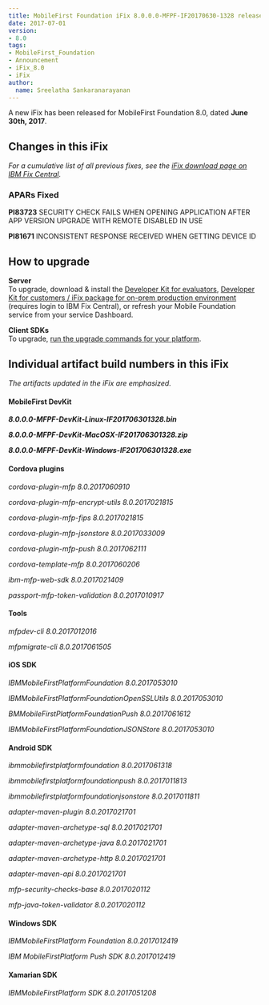 ```yaml
---
title: MobileFirst Foundation iFix 8.0.0.0-MFPF-IF20170630-1328 released
date: 2017-07-01
version:
- 8.0
tags:
- MobileFirst_Foundation
- Announcement
- iFix_8.0
- iFix
author:
  name: Sreelatha Sankaranarayanan
---
```

A new iFix has been released for MobileFirst Foundation 8.0, dated **June 30th, 2017**.

## Changes in this iFix
*For a cumulative list of all previous fixes, see the [iFix download page on IBM Fix Central](http://www.ibm.com/support/fixcentral/swg/quickorder?parent=ibm%7EOther%2Bsoftware&product=ibm/Other+software/IBM+MobileFirst+Platform+Foundation&release=8.0.0.0&platform=All&function=all&source=fc).*


### APARs Fixed

**PI83723** SECURITY CHECK FAILS WHEN OPENING APPLICATION AFTER APP VERSION UPGRADE WITH REMOTE DISABLED IN USE

**PI81671** INCONSISTENT RESPONSE RECEIVED WHEN GETTING DEVICE ID

## How to upgrade
**Server**  
To upgrade, download &amp; install the [Developer Kit for evaluators]({{site.baseurl}}/downloads/), [Developer Kit for customers / iFix package for on-prem production environment](http://www.ibm.com/support/fixcentral/swg/quickorder?parent=ibm%7EOther%2Bsoftware&product=ibm/Other+software/IBM+MobileFirst+Platform+Foundation&release=8.0.0.0&platform=All&function=all&source=fc) (requires login to IBM Fix Central), or refresh your Mobile Foundation service from your service Dashboard.

**Client SDKs**  
To upgrade, [run the upgrade commands for your platform]({{site.baseurl}}/tutorials/en/foundation/8.0/application-development/sdk/).


## Individual artifact build numbers in this iFix
*The artifacts updated in the iFix are emphasized.*
#### MobileFirst DevKit

_**8.0.0.0-MFPF-DevKit-Linux-IF201706301328.bin**_

_**8.0.0.0-MFPF-DevKit-MacOSX-IF201706301328.zip**_

_**8.0.0.0-MFPF-DevKit-Windows-IF201706301328.exe**_

#### Cordova plugins

*cordova-plugin-mfp                 8.0.2017060910*

*cordova-plugin-mfp-encrypt-utils   8.0.2017021815*

*cordova-plugin-mfp-fips            8.0.2017021815*

*cordova-plugin-mfp-jsonstore       8.0.2017033009*

*cordova-plugin-mfp-push            8.0.2017062111*

*cordova-template-mfp               8.0.2017060206*

*ibm-mfp-web-sdk                    8.0.2017021409*

*passport-mfp-token-validation      8.0.2017010917*

#### Tools

*mfpdev-cli                         8.0.2017012016*

*mfpmigrate-cli                     8.0.2017061505*

#### iOS SDK

*IBMMobileFirstPlatformFoundation                    8.0.2017053010*

*IBMMobileFirstPlatformFoundationOpenSSLUtils        8.0.2017053010*

*BMMobileFirstPlatformFoundationPush                 8.0.2017061612*

*IBMMobileFirstPlatformFoundationJSONStore           8.0.2017053010*


#### Android SDK

*ibmmobilefirstplatformfoundation                8.0.2017061318*

*ibmmobilefirstplatformfoundationpush            8.0.2017011813*

*ibmmobilefirstplatformfoundationjsonstore       8.0.2017011811*

*adapter-maven-plugin              8.0.2017021701*

*adapter-maven-archetype-sql       8.0.2017021701*

*adapter-maven-archetype-java      8.0.2017021701*

*adapter-maven-archetype-http      8.0.2017021701*

*adapter-maven-api                 8.0.2017021701*

*mfp-security-checks-base          8.0.2017020112*

*mfp-java-token-validator          8.0.2017020112*

#### Windows SDK

*IBMMobileFirstPlatform Foundation 8.0.2017012419*

*IBM MobileFirstPlatform Push SDK  8.0.2017012419*

#### Xamarian SDK

*IBMMobileFirstPlatform SDK 8.0.2017051208*
